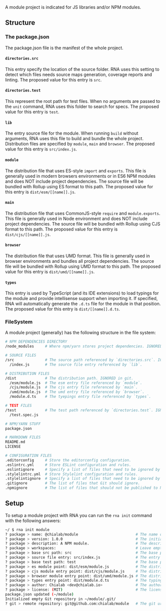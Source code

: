 A module project is indicated for JS libraries and/or NPM modules.

## Structure

### The package.json

The package.json file is the manifest of the whole project.

#### `directories.src`

This entry specify the location of the source folder. RNA uses this setting to detect which files needs source maps generation, coverage reports and linting. The proposed value for this entry is `src`.

#### `directories.test`

This represent the root path for test files. When no arguments are passed to the `unit` command, RNA uses this folder to search for specs. The proposed value for this entry is `test`.

#### `lib`

The entry source file for the module. When running `build` without arguments, RNA uses this file to build and bundle the whole project. Distribution files are specified by `module`, `main` and `browser`. The proposed value for this entry is `src/index.js`.

#### `module`

The distribution file that uses ES-style `import` and `exports`. This file is generally used in modern browsers environments or in ES6 NPM modules and does NOT include project dependencies. The source file will be bundled with Rollup using ES format to this path. The proposed value for this entry is `dist/esm/[[name]].js`.

#### `main`

The distribution file that uses CommonJS-style `require` and `module.exports`. This file is generally used in Node environment and does NOT include project dependencies. The source file will be bundled with Rollup using CJS format to this path. The proposed value for this entry is `dist/cjs/[[name]].js`.

#### `browser`

The distribution file that uses UMD format. This file is generally used in browser environments and bundles all project dependencies. The source file will be bundled with Rollup using UMD format to this path. The proposed value for this entry is `dist/umd/[[name]].js`.

#### `types`

This entry is used by TypeScript (and its IDE extensions) to load typings for the module and provide intellisense support when importing it. If specified, RNA will automatically generate the `.d.ts` file for the module in that position. The proposed value for this entry is `dist/[[name]].d.ts`.

### FileSystem

A module project (generally) has the following structure in the file system:
```sh
# NPM DEPENDENCIES DIRECTORY
/node_modules     # Where npm/yarn stores project dependencies. IGNORED in git.

# SOURCE FILES
/src              # The source path referenced by `directories.src`. IGNORED when publishing to NPM.
  /index.js       # The source file entry referenced by `lib`.

# DISTRIBUTION FILES
/dist             # The distribution path. IGNORED in git. 
  /esm/module.js  # The esm entry file referenced by `module`.
  /cjs/module.js  # The cjs entry file referenced by `main`.
  /umd/module.js  # The umd entry file referenced by `browser`.
  /module.d.ts    # The tyepings entry file referenced by `types`.

# TEST FILES
/test             # The test path referenced by `directories.test`. IGNORED when publishing to NPM.
  /test.spec.js

# NPM/YARN STUFF
package.json

# MARKDOWN FILES
README.md
LICENSE

# CONFIGURATION FILES
.editorconfig     # Store the editorconfig configuration.
.eslintrc.yml     # Store ESLint configuration and rules.
.eslintignore     # Specify a list of files that need to be ignored by ESLint.
.stylelintrc.yml  # Store Stylelint configuration and rules.
.stylelintignore  # Specify a list of files that need to be ignored by Stylelint.
.gitignore        # The list of files that Git should ignore.
.npmignore        # The list of files that should not be published to NPM.
```

## Setup

To setup a module project with RNA you can run the `rna init` command with the following answers:

```sh
~/ $ rna init module
? package > name: @chialab/module                          # The name of the NPM package
? package > version: 1.0.0                                 # The initial version of the NPM package
? package > description: A NPM module.                     # The description of the NPM package
? package > workspaces:                                    # Leave empty
? package > base src path: src                             # The base path for the source files
? package > source file entry: src/index.js                # The entry point for the module
? package > base test path: test                           # The base path for test specs
? package > es module point: dist/esm/module.js            # The distribution file with ES-style exports
? package > cjs module entry point: dist/cjs/module.js     # The distribution file with CommonJS-style exports
? package > browser module entry point: dist/umd/module.js # The distribution file for browser
? package > types entry point: dist/module.d.ts            # The typings declaration file for the module
? package > author: Chialab <dev@chialab.io>               # The author name of the module
? package > license: (MIT)                                 # The license of the module
package.json updated (~/module)
Initialized empty Git repository in ~/module/.git/
? git > remote repository: git@github.com:chialab/module   # The git url for the project
```